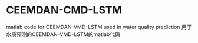 # CEEMDAN-CMD-LSTM
matlab code for CEEMDAN-VMD-LSTM used in water quality prediction
用于水质预测的CEEMDAN-VMD-LSTM的matlab代码
